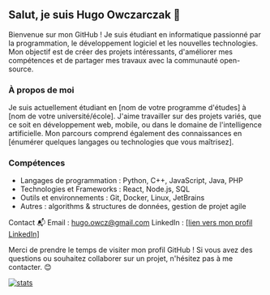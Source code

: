 ## Salut, je suis Hugo Owczarczak 👋

Bienvenue sur mon GitHub ! Je suis étudiant en informatique passionné par la programmation, le développement logiciel et les nouvelles technologies. Mon objectif est de créer des projets intéressants, d'améliorer mes compétences et de partager mes travaux avec la communauté open-source.

### À propos de moi
Je suis actuellement étudiant en [nom de votre programme d'études] à [nom de votre université/école]. J'aime travailler sur des projets variés, que ce soit en développement web, mobile, ou dans le domaine de l'intelligence artificielle. Mon parcours comprend également des connaissances en [énumérer quelques langages ou technologies que vous maîtrisez].

### Compétences
 - Langages de programmation : Python, C++, JavaScript, Java, PHP
 - Technologies et Frameworks : React, Node.js, SQL
 - Outils et environnements : Git, Docker, Linux, JetBrains
 - Autres : algorithms & structures de données, gestion de projet agile

Contact 📬
Email : hugo.owcz@gmail.com
LinkedIn : [\[lien vers mon profil LinkedIn\]](https://www.linkedin.com/in/hugo-owczarczak/)

Merci de prendre le temps de visiter mon profil GitHub ! Si vous avez des questions ou souhaitez collaborer sur un projet, n'hésitez pas à me contacter. 😊

[![stats](https://github-readme-stats.vercel.app/api/top-langs/?username=HugoOwcz&layout=donut)](https://github.com/anuraghazra/github-readme-stats)

